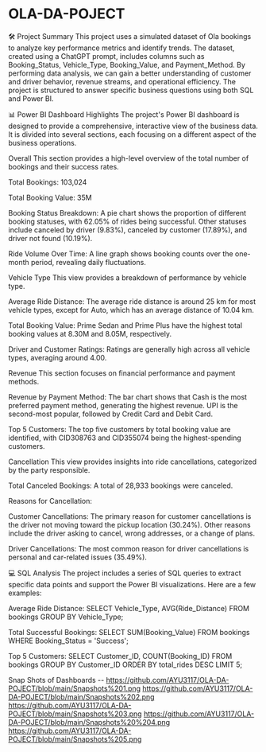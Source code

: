# OLA-DA-POJECT

🛠️ Project Summary
This project uses a simulated dataset of Ola bookings to analyze key performance metrics and identify trends. The dataset, created using a ChatGPT prompt, includes columns such as Booking_Status, Vehicle_Type, Booking_Value, and Payment_Method. By performing data analysis, we can gain a better understanding of customer and driver behavior, revenue streams, and operational efficiency. The project is structured to answer specific business questions using both SQL and Power BI.

📊 Power BI Dashboard Highlights
The project's Power BI dashboard is designed to provide a comprehensive, interactive view of the business data. It is divided into several sections, each focusing on a different aspect of the business operations.

Overall
This section provides a high-level overview of the total number of bookings and their success rates.

Total Bookings: 103,024

Total Booking Value: 35M

Booking Status Breakdown: A pie chart shows the proportion of different booking statuses, with 62.05% of rides being successful. Other statuses include canceled by driver (9.83%), canceled by customer (17.89%), and driver not found (10.19%).

Ride Volume Over Time: A line graph shows booking counts over the one-month period, revealing daily fluctuations.

Vehicle Type
This view provides a breakdown of performance by vehicle type.

Average Ride Distance: The average ride distance is around 25 km for most vehicle types, except for Auto, which has an average distance of 10.04 km.

Total Booking Value: Prime Sedan and Prime Plus have the highest total booking values at 8.30M and 8.05M, respectively.

Driver and Customer Ratings: Ratings are generally high across all vehicle types, averaging around 4.00.

Revenue
This section focuses on financial performance and payment methods.

Revenue by Payment Method: The bar chart shows that Cash is the most preferred payment method, generating the highest revenue. UPI is the second-most popular, followed by Credit Card and Debit Card.

Top 5 Customers: The top five customers by total booking value are identified, with CID308763 and CID355074 being the highest-spending customers.

Cancellation
This view provides insights into ride cancellations, categorized by the party responsible.

Total Canceled Bookings: A total of 28,933 bookings were canceled.

Reasons for Cancellation:

Customer Cancellations: The primary reason for customer cancellations is the driver not moving toward the pickup location (30.24%). Other reasons include the driver asking to cancel, wrong addresses, or a change of plans.

Driver Cancellations: The most common reason for driver cancellations is personal and car-related issues (35.49%).

💻 SQL Analysis
The project includes a series of SQL queries to extract specific data points and support the Power BI visualizations. Here are a few examples:


Average Ride Distance: SELECT Vehicle_Type, AVG(Ride_Distance) FROM bookings GROUP BY Vehicle_Type; 


Total Successful Bookings: SELECT SUM(Booking_Value) FROM bookings WHERE Booking_Status = 'Success'; 



Top 5 Customers: SELECT Customer_ID, COUNT(Booking_ID) FROM bookings GROUP BY Customer_ID ORDER BY total_rides DESC LIMIT 5;


Snap Shots of Dashboards -- 
https://github.com/AYU3117/OLA-DA-POJECT/blob/main/Snapshots%201.png
https://github.com/AYU3117/OLA-DA-POJECT/blob/main/Snapshots%202.png
https://github.com/AYU3117/OLA-DA-POJECT/blob/main/Snapshots%203.png
https://github.com/AYU3117/OLA-DA-POJECT/blob/main/Snapshots%20%204.png
https://github.com/AYU3117/OLA-DA-POJECT/blob/main/Snapshots%205.png
